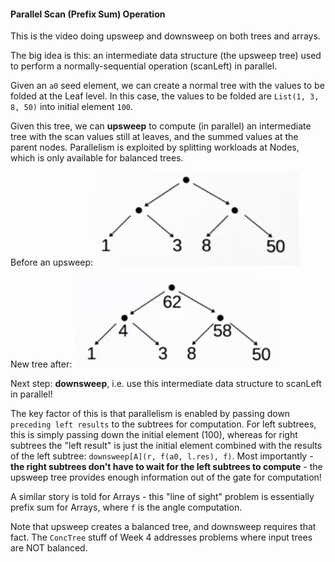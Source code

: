 #### Parallel Scan (Prefix Sum) Operation
This is the video doing upsweep and downsweep on both trees and arrays.

The big idea is this: an intermediate data structure (the upsweep tree) used to perform a normally-sequential operation (scanLeft) in parallel.

Given an `a0` seed element, we can create a normal tree with the values to be folded at the Leaf level. In this case, the values to be folded are `List(1, 3, 8, 50)` into initial element `100`.

Given this tree, we can **upsweep** to compute (in parallel) an intermediate tree with the scan values still at leaves, and the summed values at the parent nodes. Parallelism is exploited by splitting workloads at Nodes, which is only available for balanced trees.

Before an upsweep:
![Pre-Upsweep](images/pre-upsweep.png)

New tree after:
![Post-Upsweep](images/post-upsweep.png)

Next step: **downsweep**, i.e. use this intermediate data structure to scanLeft in parallel! 

The key factor of this is that parallelism is enabled by passing down `preceding left results` to the subtrees for computation. For left subtrees, this is simply passing down the initial element (100), whereas for right subtrees the "left result" is just the initial element combined with the results of the left subtree: `downsweep[A](r, f(a0, l.res), f)`. Most importantly - **the right subtrees don't have to wait for the left subtrees to compute** - the upsweep tree provides enough information out of the gate for computation!

A similar story is told for Arrays - this "line of sight" problem is essentially prefix sum for Arrays, where `f` is the angle computation.

Note that upsweep creates a balanced tree, and downsweep requires that fact. The `ConcTree` stuff of Week 4 addresses problems where input trees are NOT balanced.

